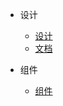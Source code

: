 * 设计
  * [设计](javascript/closure.md "设计")
  * [文档](javascript/prototype.md "文档")

* 组件
  * [组件](javascript/layout.md "组件")